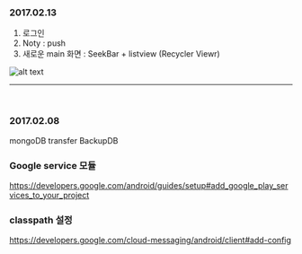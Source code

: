 
### 2017.02.13

  1. 로그인  
  2. Noty : push
  3. 새로운 main 화면 : SeekBar + listview (Recycler Viewr)
  
  ![alt text](https://drive.google.com/file/d/0B6dgs0Zm4SKqSVdJQUpwTzg4cWs)
  
  ---
  
  
  
### 2017.02.08
  mongoDB transfer BackupDB


### Google service 모듈
https://developers.google.com/android/guides/setup#add_google_play_services_to_your_project


### classpath 설정
https://developers.google.com/cloud-messaging/android/client#add-config

###






